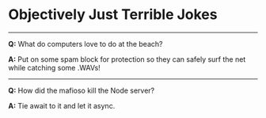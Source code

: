 # Objectively Just Terrible Jokes

---

**Q:** What do computers love to do at the beach?

**A:** Put on some spam block for protection so they can safely surf the net while catching some .WAVs!

---

**Q:** How did the mafioso kill the Node server?

**A:** Tie await to it and let it async.
